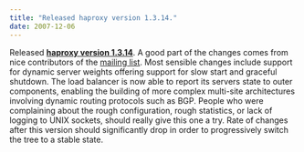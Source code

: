 ```yaml
---
title: "Released haproxy version 1.3.14."
date: 2007-12-06
---
```


Released **[haproxy version 1.3.14](download/1.3/src/)**. A good part of the changes comes from nice contributors of the [mailing list](https://www.mail-archive.com/haproxy@formilux.org/). Most sensible changes include support for dynamic server weights offering support for slow start and graceful shutdown. The load balancer is now able to report its servers state to outer components, enabling the building of more complex multi-site architectures involving dynamic routing protocols such as BGP. People who were complaining about the rough configuration, rough statistics, or lack of logging to UNIX sockets, should really give this one a try. Rate of changes after this version should significantly drop in order to progressively switch the tree to a stable state.
